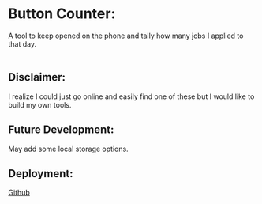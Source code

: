 # Button Counter:

A tool to keep opened on the phone and tally how many jobs I applied to that day.
<br/>
<br/>

## Disclaimer:

I realize I could just go online and easily find one of these but I would like to build my own tools.

## Future Development:

May add some local storage options.

## Deployment:

[Github](https://mcgidoug.github.io/button-counter/)
